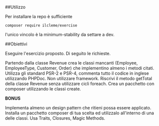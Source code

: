 ##Utilizzo

Per installare la repo è sufficiente
```
composer require ilcleme/exercise
```

l'unico vincolo è la minimum-stability da settare a dev.


##Obiettivi

Eseguire l'esercizio proposto. Di seguito le richieste.

Partendo dalla classe Revenue crea le classi mancanti (Employee, EmployeeType, Customer, Order) che implementino
almeno i metodi citati. Utilizza gli standard PSR-2 e PSR-4, commenta tutto il codice in inglese utilizzando PHPDoc.
Non utilizzare framework.
Riscrivi il metodo getTotal della classe Revenue senza utilizzare cicli foreach.
Crea un pacchetto con composer utilizzando le classi create.

**BONUS**

Implementa almeno un design pattern che ritieni possa essere applicato.
Installa un pacchetto composer di tua scelta ed utilizzalo all'interno di una delle classi.
Usa Traits, Closures, Magic Methods.


##